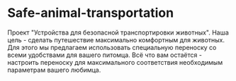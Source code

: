 # Safe-animal-transportation
Проект "Устройства для безопасной транспортировки животных". Наша цель - сделать путешествие максимально комфортным для животных. Для этого мы предлагаем использовать специальную переноску со всеми удобствами для вашего питомца. Всё что вам остаётся - настроить переноску для максимального соответствия необходимым параметрам вашего любимца.
